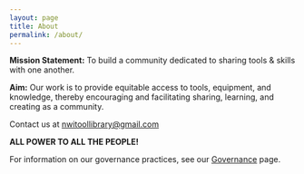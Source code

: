 ```yaml
---
layout: page
title: About
permalink: /about/
---
```

**Mission Statement:** To build a community dedicated to sharing tools & skills with one another.

**Aim:** Our work is to provide equitable access to tools, equipment, and knowledge, thereby encouraging and facilitating sharing, learning, and creating as a community.

Contact us at [nwitoollibrary@gmail.com](mailto:nwitoollibrary@gmail.com)

**ALL POWER TO ALL THE PEOPLE!**

For information on our governance practices, see our [Governance](/about/governance) page.
